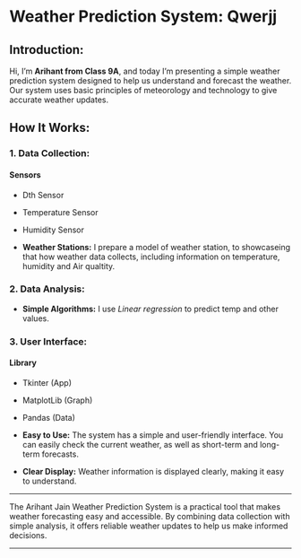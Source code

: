 # Weather Prediction System: Qwerjj

## Introduction:

Hi, I’m **Arihant from Class 9A**, and today I’m presenting a simple weather prediction system designed to help us understand and forecast the weather. Our system uses basic principles of meteorology and technology to give accurate weather updates.

## How It Works:

### 1. Data Collection:

#### Sensors
   - Dth Sensor
   - Temperature Sensor
   - Humidity Sensor

-  **Weather Stations:** I prepare a model of weather station, to showcaseing that how weather data collects, including information on temperature, humidity and Air qualtity.

### 2. Data Analysis:

- **Simple Algorithms:** I use *Linear regression*  to predict temp and other values.

### 3. User Interface:

#### Library
   - Tkinter (App)
   - MatplotLib (Graph)
   - Pandas (Data)

- **Easy to Use:** The system has a simple and user-friendly interface. You can easily check the current weather, as well as short-term and long-term forecasts.
- **Clear Display:** Weather information is displayed clearly, making it easy to understand.

---

The Arihant Jain Weather Prediction System is a practical tool that makes weather forecasting easy and accessible. By combining data collection with simple analysis, it offers reliable weather updates to help us make informed decisions.

---

